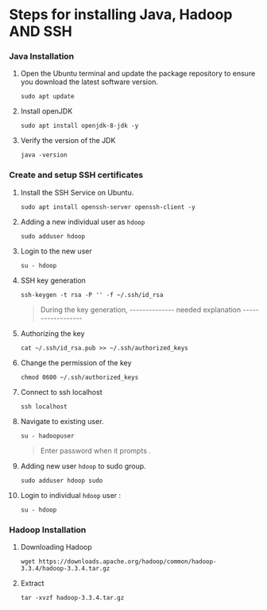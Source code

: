 #    Steps for installing Java, Hadoop AND SSH

###    Java Installation 

1. Open the Ubuntu terminal and update the package repository to ensure you download the latest software version.

    ```
    sudo apt update  
    ```
     
 2. Install openJDK
 
    ```
    sudo apt install openjdk-8-jdk -y
    ```
    
 3. Verify the version of the JDK
 
    ```
    java -version    
    ```
 
###    Create and setup SSH certificates

1. Install the SSH Service on Ubuntu.

    ```
    sudo apt install openssh-server openssh-client -y  
    ```

2. Adding a new individual user as `hdoop`

    ```
   sudo adduser hdoop 
    ```

3. Login to the new user

    ```
    su - hdoop
    ```

4. SSH key generation 

    ```
    ssh-keygen -t rsa -P '' -f ~/.ssh/id_rsa
    ```
    
    > During the key generation, --------------  needed explanation ------------------

5. Authorizing the key  

    ```
    cat ~/.ssh/id_rsa.pub >> ~/.ssh/authorized_keys
    ```
    
6. Change the permission of the key 

    ```
    chmod 0600 ~/.ssh/authorized_keys
    ```
    
7. Connect to ssh localhost

    ```
    ssh localhost
    ```

8. Navigate to existing user.

    ```
    su - hadoopuser  
    ```
    
    > Enter password when it prompts .
    
9. Adding new user `hdoop` to sudo group.

    ```
    sudo adduser hdoop sudo
    ```
    
10.	Login to individual `hdoop` user :  

    ```
    su - hdoop
    ```

    
### Hadoop Installation

1. Downloading Hadoop

    ```
    wget https://downloads.apache.org/hadoop/common/hadoop-3.3.4/hadoop-3.3.4.tar.gz 
    ```
    
2. Extract 

    ```
    tar -xvzf hadoop-3.3.4.tar.gz 
    ```


    
    
    
    
    
    
    
    
    
    
    
    
    
    
    
    
    
    
    
    
    
    
    
  
 
 
